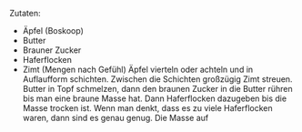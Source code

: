 Zutaten:
- Äpfel (Boskoop)
- Butter
- Brauner Zucker
- Haferflocken
- Zimt
(Mengen nach Gefühl)
Äpfel vierteln oder achteln und in Auflaufform schichten. Zwischen die Schichten großzügig Zimt streuen. Butter in Topf schmelzen, dann den braunen Zucker in die Butter rühren bis man eine braune Masse hat. Dann Haferflocken dazugeben bis die Masse trocken ist. Wenn man denkt, dass es zu viele Haferflocken waren, dann sind es genau genug. Die Masse auf 